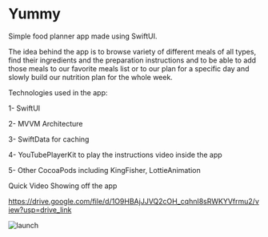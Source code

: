 # Yummy
Simple food planner app made using SwiftUI.

The idea behind the app is to browse variety of different meals of all types, find their ingredients and the preparation instructions and to be able to add those meals to our favorite meals list or to our plan for a specific day and slowly build our nutrition plan for the whole week.

Technologies used in the app:

1- SwiftUI

2- MVVM Architecture

3- SwiftData for caching

4- YouTubePlayerKit to play the instructions video inside the app

5- Other CocoaPods including KingFisher, LottieAnimation


Quick Video Showing off the app

https://drive.google.com/file/d/1O9HBAjJJVQ2cOH_cqhnI8sRWKYVfrmu2/view?usp=drive_link


![launch](https://github.com/user-attachments/assets/7c39ff99-c780-489f-8532-eef4760873f7)
